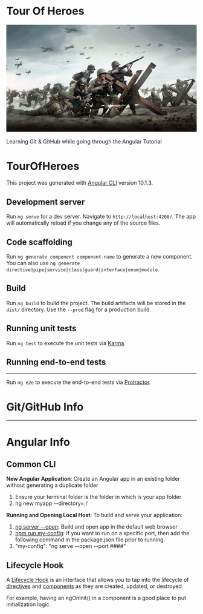 # Tour Of Heroes

![GitHub Logo](/images/wwii_dday.jpg)

Learning Git &amp; GitHub while going through the Angular Tutorial



# TourOfHeroes

This project was generated with [Angular CLI](https://github.com/angular/angular-cli) version 10.1.3.

## Development server

Run `ng serve` for a dev server. Navigate to `http://localhost:4200/`. The app will automatically reload if you change any of the source files.

## Code scaffolding

Run `ng generate component component-name` to generate a new component. You can also use `ng generate directive|pipe|service|class|guard|interface|enum|module`.

## Build

Run `ng build` to build the project. The build artifacts will be stored in the `dist/` directory. Use the `--prod` flag for a production build.

## Running unit tests

Run `ng test` to execute the unit tests via [Karma](https://karma-runner.github.io).

## Running end-to-end tests

****

Run `ng e2e` to execute the end-to-end tests via [Protractor](http://www.protractortest.org/).
# Git/GitHub Info


----

# Angular Info
## Common CLI
**New Angular Application**: Create an Angular app in an existing folder without generating a duplicate folder
1. Ensure your terminal folder is the folder in which is your app folder
1. ng new myapp --directory=./

**Running and Opening Local Host**: To build and serve your application:
1. <ins>ng server --open</ins>: Build and open app in the default web browser
1. <ins>npm run my-config</ins>: If you want to run on a specific port, then add the following command in the package.json file prior to running.
2. "my-config": "ng serve --open --port ####"

## Lifecycle Hook
A [Lifecycle Hook](https://angular.io/guide/glossary#lifecycle-hook) is an interface that allows you to tap into the lifecycle of [directives](https://angular.io/guide/glossary#directive) and [components](https://angular.io/guide/glossary#component) as they are created, updated, or destroyed.

For example, having an ngOnInit() in a component is a good place to put initialization logic.

